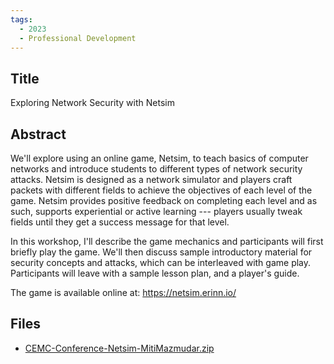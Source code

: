 ```yaml
---
tags:
  - 2023
  - Professional Development
---
```

    
## Title

Exploring Network Security with Netsim

## Abstract

We'll explore using an online game, Netsim, to teach basics of computer networks and introduce students to different types of network security attacks. Netsim is designed as a network simulator and players craft packets with different fields to achieve the objectives of each level of the game. Netsim provides positive feedback on completing each level and as such, supports experiential or active learning --- players usually tweak fields until they get a success message for that level. 

In this workshop, I'll describe the game mechanics and participants will first briefly play the game. We'll then discuss sample introductory material for security concepts and attacks, which can be interleaved with game play. Participants will leave with a sample lesson plan, and a player's guide.

The game is available online at: https://netsim.erinn.io/

## Files

- [CEMC-Conference-Netsim-MitiMazmudar.zip](resources/2023/Miti_Mazmudar/CEMC-Conference-Netsim-MitiMazmudar.zip)
